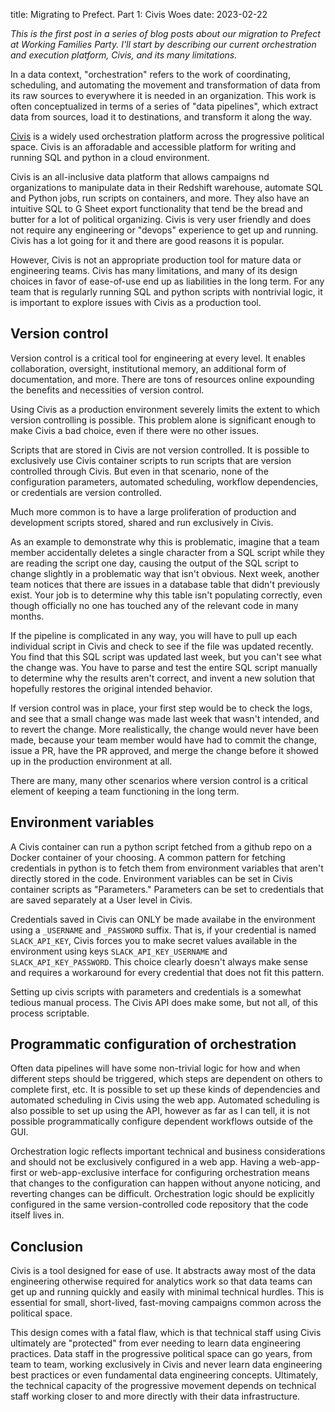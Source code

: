 title: Migrating to Prefect. Part 1: Civis Woes
date: 2023-02-22

*This is the first post in a series of blog posts about our migration
to Prefect at Working Families Party. I'll start by describing our
current orchestration and execution platform, Civis, and its many
limitations.*

In a data context, "orchestration" refers to the work of coordinating,
scheduling, and automating the movement and transformation of data
from its raw sources to everywhere it is needed in an
organization. This work is often conceptualized in terms of a series
of "data pipelines", which extract data from sources, load it to
destinations, and transform it along the way.

[Civis](https://civisanalytics.com) is a widely used orchestration platform across the progressive
political space. Civis is an afforadable and accessible platform for
writing and running SQL and python in a cloud environment.

Civis is an all-inclusive data platform that allows campaigns nd
organizations to manipulate data in their Redshift warehouse, automate
SQL and Python jobs, run scripts on containers, and more. They also
have an intuitive SQL to G Sheet export functionality that tend be the
bread and butter for a lot of political organizing. Civis is very user
friendly and does not require any engineering or "devops" experience
to get up and running. Civis has a lot going for it and there are good
reasons it is popular.

However, Civis is not an appropriate production tool for mature data
or engineering teams. Civis has many limitations, and many of its
design choices in favor of ease-of-use end up as liabilities in the
long term. For any team that is regularly running SQL and python
scripts with nontrivial logic, it is important to explore issues with
Civis as a production tool. 

## Version control

Version control is a critical tool for engineering at
every level. It enables collaboration, oversight, institutional
memory, an additional form of documentation, and more. There are tons
of resources online expounding the benefits and necessities of version
control.

Using Civis as a production environment severely limits the extent to
which version controlling is possible. This problem alone is
significant enough to make Civis a bad choice, even if there were no
other issues. 

Scripts that are stored in Civis are not version controlled. It is
possible to exclusively use Civis container scripts to run scripts
that are version controlled through Civis. But even in that scenario,
none of the configuration parameters, automated scheduling, workflow
dependencies, or credentials are version controlled. 

Much more common is to have a large proliferation of production and
development scripts stored, shared and run exclusively in Civis.

As an example to demonstrate why this is problematic, imagine
that a team member accidentally deletes a single character from a SQL
script while they are reading the script one day, causing the output
of the SQL script to change slightly in a problematic way that isn't
obvious. Next week, another team notices that there are issues in a
database table that didn't previously exist. Your job is to determine
why this table isn't populating correctly, even though officially no
one has touched any of the relevant code in many months.

If the pipeline is complicated in any way, you will have to pull up
each individual script in Civis and check to see if the file was
updated recently. You find that this SQL script was updated last week,
but you can't see what the change was. You have to parse and test the
entire SQL script manually to determine why the results aren't correct,
and invent a new solution that hopefully restores the original intended
behavior. 

If version control was in place, your first step would be to check the
logs, and see that a small change was made last week that wasn't
intended, and to revert the change. More realistically, the change
would never have been made, because your team member would have had to
commit the change, issue a PR, have the PR approved, and merge the
change before it showed up in the production environment at all.

There are many, many other scenarios where version control is a
critical element of keeping a team functioning in the long term.

## Environment variables

A Civis container can run a python script fetched from a github repo
on a Docker container of your choosing. A common pattern for fetching
credentials in python is to fetch them from environment variables
that aren't directly stored in the code. Environment variables can be
set in Civis container scripts as "Parameters." Parameters can be set
to credentials that are saved separately at a User level in Civis.

Credentials saved in Civis can ONLY be made availabe in the
environment using a `_USERNAME` and `_PASSWORD` suffix. That is, if
your credential is named `SLACK_API_KEY`, Civis forces you to make
secret values available in the environment using keys
`SLACK_API_KEY_USERNAME` and `SLACK_API_KEY_PASSWORD`. This choice clearly
doesn't always make sense and requires a workaround for every
credential that does not fit this pattern.

Setting up civis scripts with parameters and credentials is a somewhat
tedious manual process. The Civis API does make some, but not all, of
this process scriptable.

## Programmatic configuration of orchestration

Often data pipelines will have some non-trivial logic for how and when
different steps should be triggered, which steps are dependent on
others to complete first, etc. It is possible to set up these kinds of
dependencies and automated scheduling in Civis using the web
app. Automated scheduling is also possible to set up using the API,
however as far as I can tell, it is not possible programmatically
configure dependent workflows outside of the GUI.

Orchestration logic reflects important technical and business
considerations and should not be exclusively configured in a
web app. Having a web-app-first or web-app-exclusive interface for
configuring orchestration means that changes to the configuration
can happen without anyone noticing, and reverting changes can be
difficult. Orchestration logic should be explicitly configured in the
same version-controlled code repository that the code itself lives
in.

## Conclusion

Civis is a tool designed for ease of use. It abstracts away most of
the data engineering otherwise required for analytics work so that
data teams can get up and running quickly and easily with minimal
technical hurdles. This is essential for small, short-lived,
fast-moving campaigns common across the political space.

This design comes with a fatal flaw, which is that technical staff
using Civis ultimately are "protected" from ever needing to learn data
engineering practices. Data staff in the progressive political space
can go years, from team to team, working exclusively in Civis and
never learn data engineering best practices or even fundamental data
engineering concepts. Ultimately, the technical capacity of the
progressive movement depends on technical staff working closer to and
more directly with their data infrastructure.
